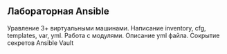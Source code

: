 ## Лабораторная Ansible
Уравление 3+ виртуальными машинами. Написание inventory, cfg, templates, var, yml. Работа с модулями. Описание yml файла. Сокрытие секретов Ansible Vault 